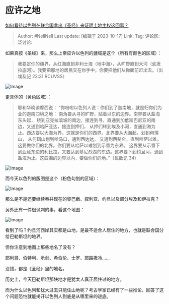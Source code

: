 # 应许之地
[如何看待以色列在联合国拿出《圣经》来证明土地主权这回事？](https://www.zhihu.com/question/626112433/answer/3252874421)

> Author: #NellNell
> Last update: [编辑于 2023-10-17]
> Link:
> Tag:
> 评论区:
> 泛讨论:

如果真按《圣经》来，那么上帝应许以色列的疆域是这个（所有有颜色的区域）：

> 我要定你的疆界，从红海直到非利士海（地中海），从旷野直到大河（幼发拉底河）。我要把那地的居民交在你手中，你要把他们从你面前赶出去。（‭‭出埃及记‬ ‭23‬:‭31‬ ‭RCUVSS‬‬）

![Image](https://picx.zhimg.com/50/v2-c54b41a28fe961317efc10b7b9ccc8ac_720w.jpg?source=1940ef5c)

更具体的（黄色区域）：

> 耶和华晓谕摩西说： “你吩咐以色列人说：你们到了迦南地，就是归你们为业的迦南四境之地： 南角要从寻的旷野，贴着以东的边界。南界要从盐海东头起， 绕到亚克拉滨坡的南边，接连到寻，直通到加低斯巴尼亚的南边，又通到哈萨亚达，接连到押们， 从押们转到埃及小河，直通到海为止。西边要以大海为界。这就是你们的西界。北界要从大海起，划到何珥山， 从何珥山划到哈马口，通到西达达， 又通到西斐仑，直到哈萨以难。这要做你们的北界。你们要从哈萨以难划到示番为东界。 这界要从示番下到亚延东边的利比拉，又要达到基尼烈湖的东边。这界要下到约旦河，通到盐海为止。这四围的边界以内，要做你们的地。”（民数记 34）

![Image](https://pica.zhimg.com/50/v2-b9f6f8acc9d0a21e91b2f8f2d3664f9c_720w.jpg?source=1940ef5c)

而今天以色列的版图是这个（粉色勾划的区域）：

![Image](https://picx.zhimg.com/50/v2-d221123cef2069b8a3ee18d0d1a6ea7f_720w.jpg?source=1940ef5c)

那么是不是还要继续吞并现在的黎巴嫩、叙利亚、约旦以及部分埃及和伊拉克？

另外还有一件很讽刺的事，看这个地图：

![Image](https://picx.zhimg.com/50/v2-921ae3f19acb9fd65b17673bd4913594_720w.jpg?source=1940ef5c)

看到了吗？约旦河西岸其实都是山地，是最不适合人居住的地方，也就是联合国分给巴勒斯坦的地界。

但你注意到地图上那些地名了没有？

耶利哥、伯特利、示剑、希伯伦、士罗、耶路撒冷……

没错，都是《圣经》里的地名。

历史上，今天巴勒斯坦那块地才是犹太人真正居住过的地方。

而为什么以色列和犹大过去只能住山地呢？考古学家已经有了一些推论，回答了这个问题恐怕就能揭开以色列人到底是从哪里来的谜底。
